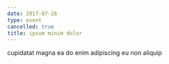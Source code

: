 ```yaml
---
date: 2017-07-26
type: event
cancelled: true
title: ipsum minim dolor
---
```

cupidatat magna ea do enim adipiscing eu non aliquip